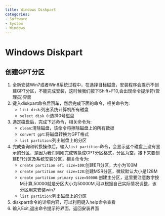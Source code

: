 ```yaml
---
title: Windows Diskpart
categories:
- Software
- System
- Windows
---
```

# Windows Diskpart

## 创建GPT分区

1. 全新安装Win7或者Win8系统过程中，在选择目标磁盘，安装程序会提示不创建GPT分区，不能完成安装，这时候我们按下Shift+F10,会出现命令提示符(管理员)界面
2. 键入diskpart命令后回车，然后完成下面的命令，相关命令为:
    - `list disk`:列出系统计算机所有磁盘
    - `select disk 0`:选择0号磁盘
3. 选定磁盘后，完成下述命令，相关命令为:
    - `clean`:清除磁盘，该命令将擦除磁盘上的所有数据
    - `convert gpt`:将磁盘转换为GPT格式
    - `list partition`:列出磁盘上的分区
4. 完成查询和转换操作后，输入`list partition`命令，会显示这个磁盘上没有显示的分区，是因为我们刚刚完成转换成GPT分区格式，分区为空，接下来要创建EFI分区及系统安装分区，相关命令为:
    - `create partition efi size=100`:创建EFI分区，大小为100M
    - `create partition msr size=128`:创建MSR分区，微软默认大小是128M
    - `create partition primary size=50000`:创建主分区，这里要注意数字按M计算,50000就是分区大小为50000M,可以根据自己实际情况调整，该分区用来安装win7
    - `list partition`:列出磁盘上的分区
5. diskpart命令的详细内容，可以利用键入help命令查看
6. 输入Exit,退出命令提示符界面，返回安装界面
